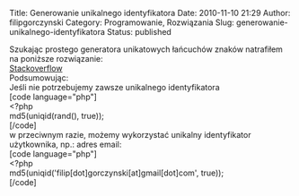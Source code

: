 Title: Generowanie unikalnego identyfikatora
Date: 2010-11-10 21:29
Author: filipgorczynski
Category: Programowanie, Rozwiązania
Slug: generowanie-unikalnego-identyfikatora
Status: published

Szukając prostego generatora unikatowych łańcuchów znaków natrafiłem na poniższe rozwiązanie:  
[Stackoverflow](http://stackoverflow.com/questions/1846202/php-how-to-generate-a-random-unique-alphanumeric-string/1846229#1846229)  
Podsumowując:  
Jeśli nie potrzebujemy zawsze unikalnego identyfikatora  
\[code language="php"\]  
\<?php  
md5(uniqid(rand(), true));  
\[/code\]  
w przeciwnym razie, możemy wykorzystać unikalny identyfikator użytkownika, np.: adres email:  
\[code language="php"\]  
\<?php  
md5(uniqid('filip\[dot\]gorczynski\[at\]gmail\[dot\]com', true));  
\[/code\]

